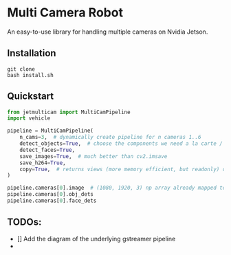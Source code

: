 # Multi Camera Robot

An easy-to-use library for handling multiple cameras on Nvidia Jetson.

## Installation
```
git clone 
bash install.sh
```

## Quickstart

```python
from jetmulticam import MultiCamPipeline
import vehicle

pipeline = MultiCamPipeline(
    n_cams=3,  # dynamically create pipeline for n cameras 1..6
    detect_objects=True,  # choose the components we need a la carte / one-by-one
    detect_faces=True,
    save_images=True,  # much better than cv2.imsave
    save_h264=True,
    copy=True,  # returns views (more memory efficient, but readonly) or copies (convenient, ok to r/w).
)

pipeline.cameras[0].image  # (1080, 1920, 3) np array already mapped to host
pipeline.cameras[0].obj_dets
pipeline.cameras[0].face_dets
```

## TODOs:

- [] Add the diagram of the underlying gstreamer pipeline
- 